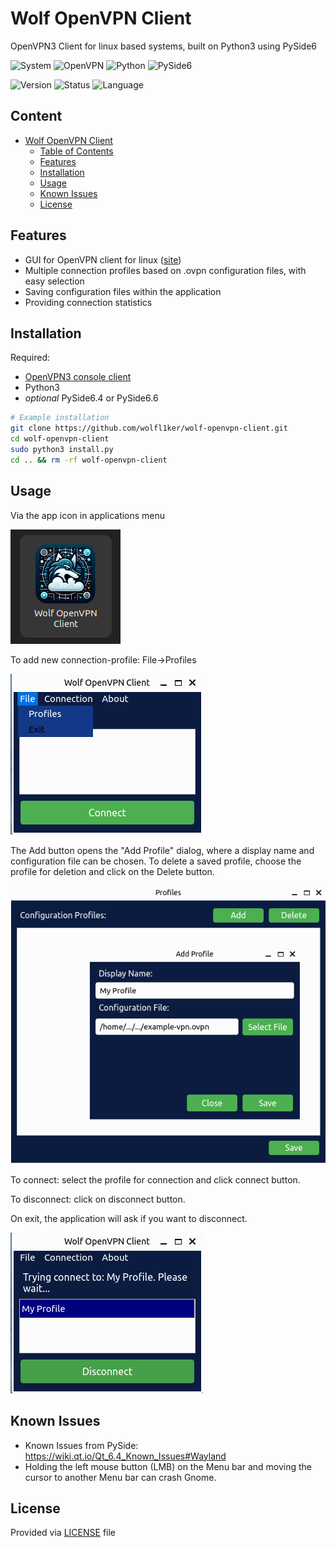 # Wolf OpenVPN Client

OpenVPN3 Client for linux based systems, built on Python3 using PySide6

![System](https://img.shields.io/badge/system-Linux-blue)
![OpenVPN](https://img.shields.io/badge/OpenVPN-3.x-blue)
![Python](https://img.shields.io/badge/Python-3.x-green)
![PySide6](https://img.shields.io/badge/PySide-6.6.x-green)

![Version](https://img.shields.io/badge/version-1.0-brightgreen)
![Status](https://img.shields.io/badge/status-stable-brightgreen)
![Language](https://img.shields.io/badge/language-Python-red)

## Content

- [Wolf OpenVPN Client](#wolf-openvpn-client)
    - [Table of Contents](#content)
    - [Features](#features)
    - [Installation](#installation)
    - [Usage](#usage)
    - [Known Issues](#known-issues)
    - [License](#license)

## Features

- GUI for OpenVPN client for linux ([site](https://openvpn.net/openvpn-client-for-linux/))
- Multiple connection profiles based on .ovpn configuration files, with easy selection
- Saving configuration files within the application
- Providing connection statistics

## Installation

Required:
- [OpenVPN3 console client](https://openvpn.net/openvpn-client-for-linux/)
- Python3
- _optional_ PySide6.4 or PySide6.6

```bash
# Example installation
git clone https://github.com/wolfl1ker/wolf-openvpn-client.git
cd wolf-openvpn-client
sudo python3 install.py
cd .. && rm -rf wolf-openvpn-client
```

## Usage

Via the app icon in applications menu

![step0.png](tutorial%2Fstep0.png)

To add new connection-profile: File->Profiles

![step1.png](tutorial%2Fstep1.png)

The Add button opens the "Add Profile" dialog, where a display name and 
configuration file can be chosen. To delete a saved profile, choose the 
profile for deletion and click on the Delete button.

![step2.png](tutorial%2Fstep2.png)

To connect: select the profile for connection and click connect button.

To disconnect: click on disconnect button.

On exit, the application will ask if you want to disconnect.

![step3.png](tutorial%2Fstep3.png)

## Known Issues

- Known Issues from PySide: https://wiki.qt.io/Qt_6.4_Known_Issues#Wayland
- Holding the left mouse button (LMB) on the Menu bar and moving the cursor to another Menu bar can crash Gnome.

## License

Provided via [LICENSE](LICENSE) file 

